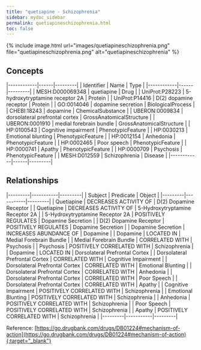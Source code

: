 ```yaml
---
title: "quetiapine - Schizophrenia"
sidebar: mydoc_sidebar
permalink: quetiapineschizophrenia.html
toc: false 
---
```


{% include image.html url="images/quetiapineschizophrenia.png" file="quetiapineschizophrenia.png" alt="quetiapineschizophrenia" %}

## Concepts

|------------|------|---------|
| Identifier | Name | Type    |
|------------|------|---------|
| MESH:D000069348 | quetiapine | Drug |
| UniProt:P28223 | 5-hydroxytryptamine receptor 2A | Protein |
| UniProt:P14416 | D(2) dopamine receptor | Protein |
| GO:0014046 | dopamine secretion | BiologicalProcess |
| CHEBI:18243 | dopamine | ChemicalSubstance |
| UBERON:0009834 | dorsolateral prefrontal cortex | GrossAnatomicalStructure |
| UBERON:0001910 | medial forebrain bundle | GrossAnatomicalStructure |
| HP:0100543 | Cognitive impairment | PhenotypicFeature |
| HP:0030213 | Emotional blunting | PhenotypicFeature |
| HP:0012154 | Anhedonia | PhenotypicFeature |
| HP:0002465 | Poor speech | PhenotypicFeature |
| HP:0000741 | Apathy | PhenotypicFeature |
| HP:0000709 | Psychosis | PhenotypicFeature |
| MESH:D012559 | Schizophrenia | Disease |
|------------|------|---------|

## Relationships

|---------|-----------|---------|
| Subject | Predicate | Object  |
|---------|-----------|---------|
| Quetiapine | DECREASES ACTIVITY OF | D(2) Dopamine Receptor |
| Quetiapine | DECREASES ACTIVITY OF | 5-Hydroxytryptamine Receptor 2A |
| 5-Hydroxytryptamine Receptor 2A | POSITIVELY REGULATES | Dopamine Secretion |
| D(2) Dopamine Receptor | POSITIVELY REGULATES | Dopamine Secretion |
| Dopamine Secretion | INCREASES ABUNDANCE OF | Dopamine |
| Dopamine | LOCATED IN | Medial Forebrain Bundle |
| Medial Forebrain Bundle | CORRELATED WITH | Psychosis |
| Psychosis | POSITIVELY CORRELATED WITH | Schizophrenia |
| Dopamine | LOCATED IN | Dorsolateral Prefrontal Cortex |
| Dorsolateral Prefrontal Cortex | CORRELATED WITH | Cognitive Impairment |
| Dorsolateral Prefrontal Cortex | CORRELATED WITH | Emotional Blunting |
| Dorsolateral Prefrontal Cortex | CORRELATED WITH | Anhedonia |
| Dorsolateral Prefrontal Cortex | CORRELATED WITH | Poor Speech |
| Dorsolateral Prefrontal Cortex | CORRELATED WITH | Apathy |
| Cognitive Impairment | POSITIVELY CORRELATED WITH | Schizophrenia |
| Emotional Blunting | POSITIVELY CORRELATED WITH | Schizophrenia |
| Anhedonia | POSITIVELY CORRELATED WITH | Schizophrenia |
| Poor Speech | POSITIVELY CORRELATED WITH | Schizophrenia |
| Apathy | POSITIVELY CORRELATED WITH | Schizophrenia |
|---------|-----------|---------|

Reference: [https://go.drugbank.com/drugs/DB01224#mechanism-of-action](https://go.drugbank.com/drugs/DB01224#mechanism-of-action){:target="_blank"}